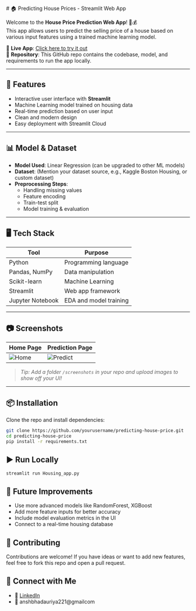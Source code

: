 <div>
# 🏠 Predicting House Prices - Streamlit Web App
</div>  

Welcome to the **House Price Prediction Web App**! 🧠💰  
This app allows users to predict the selling price of a house based on various input features using a trained machine learning model.

🔗 **Live App**: [Click here to try it out](https://predictinghouseprice-2wmils6atc7qpjmjotnkyq.streamlit.app/)  
📁 **Repository**: This GitHub repo contains the codebase, model, and requirements to run the app locally.

---

## 🚀 Features

- Interactive user interface with **Streamlit**
- Machine Learning model trained on housing data
- Real-time prediction based on user input
- Clean and modern design
- Easy deployment with Streamlit Cloud

---

## 📊 Model & Dataset

- **Model Used**: Linear Regression (can be upgraded to other ML models)
- **Dataset**: (Mention your dataset source, e.g., Kaggle Boston Housing, or custom dataset)
- **Preprocessing Steps**:
  - Handling missing values
  - Feature encoding
  - Train-test split
  - Model training & evaluation

---

## 🖥️ Tech Stack

| Tool           | Purpose                            |
|----------------|-------------------------------------|
| Python         | Programming language                |
| Pandas, NumPy  | Data manipulation                   |
| Scikit-learn   | Machine Learning                    |
| Streamlit      | Web app framework                   |
| Jupyter Notebook | EDA and model training            |

---

## 📷 Screenshots

| Home Page | Prediction Page |
|-----------|-----------------|
| ![Home](screenshots/home.png) | ![Predict](screenshots/predict.png) |

> *Tip: Add a folder `/screenshots` in your repo and upload images to show off your UI!*

---

## 📦 Installation

Clone the repo and install dependencies:

```bash
git clone https://github.com/yourusername/predicting-house-price.git
cd predicting-house-price
pip install -r requirements.txt
```
## ▶️ Run Locally

```bash
streamlit run Housing_app.py
```

## 🧠 Future Improvements

- Use more advanced models like RandomForest, XGBoost
- Add more feature inputs for better accuracy
- Include model evaluation metrics in the UI
- Connect to a real-time housing database

## 🤝 Contributing

Contributions are welcome! If you have ideas or want to add new features, feel free to fork this repo and open a pull request.

## 📩 Connect with Me
- 💼 [LinkedIn](https://www.linkedin.com/in/anshsinghbhadauriya/)
- 📧 anshbhadauriya221@gmailcom





